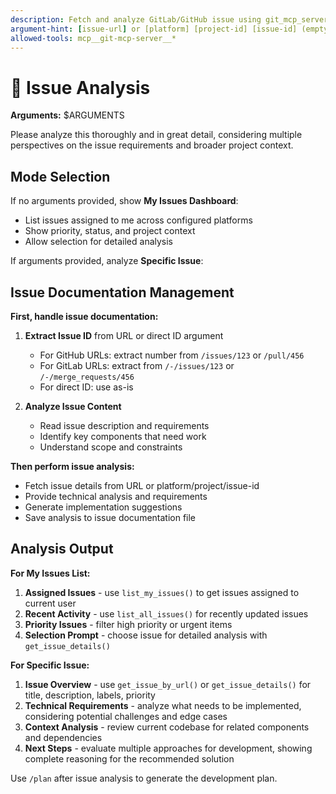 ```yaml
---
description: Fetch and analyze GitLab/GitHub issue using git_mcp_server tools
argument-hint: [issue-url] or [platform] [project-id] [issue-id] (empty to list my issues)
allowed-tools: mcp__git-mcp-server__*
---
```


# 🎯 Issue Analysis

**Arguments:** $ARGUMENTS

Please analyze this thoroughly and in great detail, considering multiple perspectives on the issue requirements and broader project context.

## Mode Selection

If no arguments provided, show **My Issues Dashboard**:
- List issues assigned to me across configured platforms
- Show priority, status, and project context
- Allow selection for detailed analysis

If arguments provided, analyze **Specific Issue**:

## Issue Documentation Management

**First, handle issue documentation:**

1. **Extract Issue ID** from URL or direct ID argument
   - For GitHub URLs: extract number from `/issues/123` or `/pull/456`
   - For GitLab URLs: extract from `/-/issues/123` or `/-/merge_requests/456`
   - For direct ID: use as-is

2. **Analyze Issue Content**
   - Read issue description and requirements
   - Identify key components that need work
   - Understand scope and constraints

**Then perform issue analysis:**
- Fetch issue details from URL or platform/project/issue-id
- Provide technical analysis and requirements
- Generate implementation suggestions
- Save analysis to issue documentation file

## Analysis Output

**For My Issues List:**
1. **Assigned Issues** - use `list_my_issues()` to get issues assigned to current user
2. **Recent Activity** - use `list_all_issues()` for recently updated issues
3. **Priority Issues** - filter high priority or urgent items
4. **Selection Prompt** - choose issue for detailed analysis with `get_issue_details()`

**For Specific Issue:**
1. **Issue Overview** - use `get_issue_by_url()` or `get_issue_details()` for title, description, labels, priority
2. **Technical Requirements** - analyze what needs to be implemented, considering potential challenges and edge cases
3. **Context Analysis** - review current codebase for related components and dependencies
4. **Next Steps** - evaluate multiple approaches for development, showing complete reasoning for the recommended solution

Use `/plan` after issue analysis to generate the development plan.
